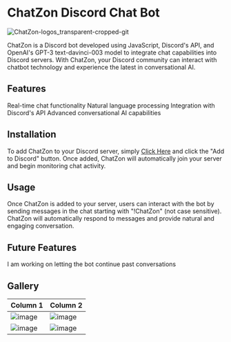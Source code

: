 # ChatZon Discord Chat Bot

![ChatZon-logos_transparent-cropped-git](https://user-images.githubusercontent.com/20651843/222010372-f138f3c7-6fd1-418c-a7ce-3147d7f8cf64.png)


ChatZon is a Discord bot developed using JavaScript, Discord's API, and OpenAI's GPT-3 text-davinci-003 model to integrate chat capabilities into Discord servers. With ChatZon, your Discord community can interact with chatbot technology and experience the latest in conversational AI.

## Features
Real-time chat functionality
Natural language processing
Integration with Discord's API
Advanced conversational AI capabilities

## Installation
To add ChatZon to your Discord server, simply [Click Here](https://discord.com/api/oauth2/authorize?client_id=1080013041300668427&permissions=274877930496&scope=bot) and click the "Add to Discord" button. Once added, ChatZon will automatically join your server and begin monitoring chat activity.

## Usage
Once ChatZon is added to your server, users can interact with the bot by sending messages in the chat starting with "!ChatZon" (not case sensitive). ChatZon will automatically respond to messages and provide natural and engaging conversation.

## Future Features
I am working on letting the bot continue past conversations

## Gallery
| Column 1       | Column 2       |
| -------------- | -------------- |
| ![image](https://user-images.githubusercontent.com/20651843/222007049-a1907b00-e314-4d9b-8ece-cff603ceab92.png) | ![image](https://user-images.githubusercontent.com/20651843/222007442-1d8cc7fd-0d8f-451e-9b3b-7cadef0c9115.png) |
| ![image](https://user-images.githubusercontent.com/20651843/222007691-bd7e7760-1f8b-488d-90c7-0d0a50edb5b8.png) | ![image](https://user-images.githubusercontent.com/20651843/222007985-b4e3c43c-14cd-4383-b6e8-d7ab3c5a9905.png) |
